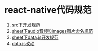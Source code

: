 # react-native代码规范

1. [src下开发规范](./ReactNative.md)
2. [sheet下audio音频和images图片命名规范](./.md)
3. [sheet下data.js开发规范](./.md)
4. [data.js改动](./.md)